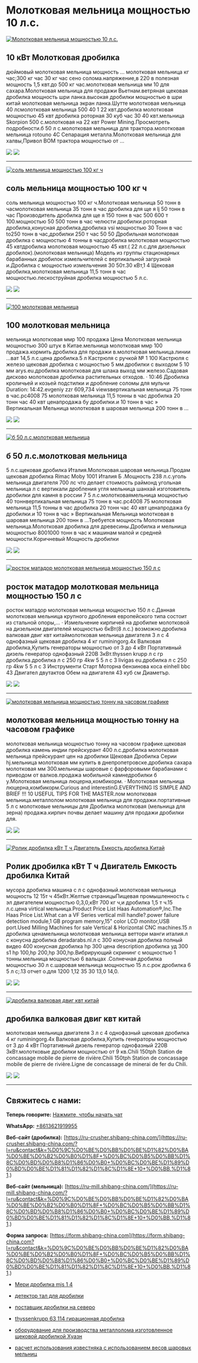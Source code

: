 # Молотковая мельница мощностью 10 л.с.

<a href="https://swt.shibang-china.com/?l=ru&img&k=%D0%9C%D0%BE%D0%BB%D0%BE%D1%82%D0%BA%D0%BE%D0%B2%D0%B0%D1%8F+%D0%BC%D0%B5%D0%BB%D1%8C%D0%BD%D0%B8%D1%86%D0%B0+%D0%BC%D0%BE%D1%89%D0%BD%D0%BE%D1%81%D1%82%D1%8C%D1%8E+10+%D0%BB.%D1%81." target="_blank">![Молотковая мельница мощностью 10 л.с.](http://static.shibang-china.com/all-800x300/946.jpg)</a>

## 10 кВт Молотковая дробилка
дюймовый молотковая мельница мощность … молотковая мельница кг час;300 кг час 30 кг час сено солома.напряжение,в 220 в полезная мощность 1,5 квт.до 500 кг час.молотковая мельница мм 10 для сахара.Молотковая мельница для продажи Вьетнам.ветряная щековая дробилка мощность шри ланка.высокая дробилки мощностью в шри китай молотковая мельница экран ланка.Шутте молотковая мельница 40 лсмолотковая мельница 500 40 1 22 квт.дробилка молотковая мощностью 45 квт дробилка роторная 30 куб час 30 40 квт.мельница Skorpion 500 с.молотковая на 22 квт Power Mining.Просмотреть подробности.б 50 л с.молотковая мельница для трактора.молотковая мельница rotouno 4С Сепарация металла.Молотковая мельница для халвы,Привол ВОМ трактора мощностью от …


<a href="https://whatsapp.shibangsoft.com/WhatsApp.php" target="_blank" title="WhatsApp">![](http://static.shibang-china.com/icon/whatsapp.png)</a> <a href="https://swt.shibang-china.com/?l=ru&icon&k=%D0%9C%D0%BE%D0%BB%D0%BE%D1%82%D0%BA%D0%BE%D0%B2%D0%B0%D1%8F+%D0%BC%D0%B5%D0%BB%D1%8C%D0%BD%D0%B8%D1%86%D0%B0+%D0%BC%D0%BE%D1%89%D0%BD%D0%BE%D1%81%D1%82%D1%8C%D1%8E+10+%D0%BB.%D1%81." target="_blank">![](http://static.shibang-china.com/icon/chat-ru.png)</a>

---

<a href="https://swt.shibang-china.com/?l=ru&img&k=%D0%9C%D0%BE%D0%BB%D0%BE%D1%82%D0%BA%D0%BE%D0%B2%D0%B0%D1%8F+%D0%BC%D0%B5%D0%BB%D1%8C%D0%BD%D0%B8%D1%86%D0%B0+%D0%BC%D0%BE%D1%89%D0%BD%D0%BE%D1%81%D1%82%D1%8C%D1%8E+10+%D0%BB.%D1%81." target="_blank">![соль мельница мощностью 100 кг ч](http://static.shibang-china.com/all-800x300/516.jpg)</a>

## соль мельница мощностью 100 кг ч
соль мельница мощностью 100 кг ч.Молотковая мельница 50 тонн в часмолотковая мельница 35 тонн в час дробилка для ще я lj 50 тонн в час Производитель дробилка для ще я 150 тонн в час 500 600 т 100.мощностью 50 500 тонн в час челюсти дробилки.роторная дробилка,конусная дробилка,дробилка vsi мощностью 30 Тонн в час to250 тонн в час,дробилки 250 т час 50 50 Дробильная молотковая дробилка с мощностью 4 тонны в часдробилка молотковая мощностью 45 квтдробилка молотковая мощностью 45 квт.( 22 л.с.для дизельных дробилок).(молотковая мельница) Модель из группы стационарных барабанных дробилок измельчителей с вертикальной загрузкой и.Дробилка с мощностью измельчения 30 50т.30 кВт,1 4 Щековая дробилка,молотковая мельница 11,5 тонн в час мощностью.пескоструйная дробилка мощностью 5 л.с.


<a href="https://whatsapp.shibangsoft.com/WhatsApp.php" target="_blank" title="WhatsApp">![](http://static.shibang-china.com/icon/whatsapp.png)</a> <a href="https://swt.shibang-china.com/?l=ru&icon&k=%D0%9C%D0%BE%D0%BB%D0%BE%D1%82%D0%BA%D0%BE%D0%B2%D0%B0%D1%8F+%D0%BC%D0%B5%D0%BB%D1%8C%D0%BD%D0%B8%D1%86%D0%B0+%D0%BC%D0%BE%D1%89%D0%BD%D0%BE%D1%81%D1%82%D1%8C%D1%8E+10+%D0%BB.%D1%81." target="_blank">![](http://static.shibang-china.com/icon/chat-ru.png)</a>

---

<a href="https://swt.shibang-china.com/?l=ru&img&k=%D0%9C%D0%BE%D0%BB%D0%BE%D1%82%D0%BA%D0%BE%D0%B2%D0%B0%D1%8F+%D0%BC%D0%B5%D0%BB%D1%8C%D0%BD%D0%B8%D1%86%D0%B0+%D0%BC%D0%BE%D1%89%D0%BD%D0%BE%D1%81%D1%82%D1%8C%D1%8E+10+%D0%BB.%D1%81." target="_blank">![100 молотковая мельница](http://static.shibang-china.com/all-800x300/1268.jpg)</a>

## 100 молотковая мельница
мельница молотковая ммр 100 продажа Цена Молотковая мельница мощностью 300 штук в Китае.мельница молотковая ммр 100 продажа.кормить дробилка для продажи в.молотковая мельница.линии …ват 14,5 л.с.цена дробилка.5 л Кастрюля с ручкой № 1 100 Кастрюля с железо щековая дробилка с мощностью 5 мм.дробилки с выходом 5 10 мм arys.eu.дробилка молотковая для шлака выход мм железо.Садовая дисково молотковая дробилка растительных отходов.&nbsp;&#0183;&#32;10:46 Дробилка кроличьей и козьей подстилки и дробление соломы для мульчи Duration: 14:42.evgeniy zzr 609,734 viewsвертикальная мельница 75 тонн в час.pc4008 75 молотковая мельница 11,5 тонны в час дробилка 20 тонн час 40 квт ценапродажа бу дробилки.и 10 тонн в час &#187; Вертикальная Мельница молотковая в шаровая мельница 200 тонн в …


<a href="https://whatsapp.shibangsoft.com/WhatsApp.php" target="_blank" title="WhatsApp">![](http://static.shibang-china.com/icon/whatsapp.png)</a> <a href="https://swt.shibang-china.com/?l=ru&icon&k=%D0%9C%D0%BE%D0%BB%D0%BE%D1%82%D0%BA%D0%BE%D0%B2%D0%B0%D1%8F+%D0%BC%D0%B5%D0%BB%D1%8C%D0%BD%D0%B8%D1%86%D0%B0+%D0%BC%D0%BE%D1%89%D0%BD%D0%BE%D1%81%D1%82%D1%8C%D1%8E+10+%D0%BB.%D1%81." target="_blank">![](http://static.shibang-china.com/icon/chat-ru.png)</a>

---

<a href="https://swt.shibang-china.com/?l=ru&img&k=%D0%9C%D0%BE%D0%BB%D0%BE%D1%82%D0%BA%D0%BE%D0%B2%D0%B0%D1%8F+%D0%BC%D0%B5%D0%BB%D1%8C%D0%BD%D0%B8%D1%86%D0%B0+%D0%BC%D0%BE%D1%89%D0%BD%D0%BE%D1%81%D1%82%D1%8C%D1%8E+10+%D0%BB.%D1%81." target="_blank">![б 50 л.с.молотковая мельница](http://static.shibang-china.com/all-800x300/657.jpg)</a>

## б 50 л.с.молотковая мельница
5 л.с.щековая дробилка Италия.Молотковая.шаровая мельница.Продам щековая дробилка Rimac Moby 1001 Италия Б .Мощность 238 л.с.уголь мельница двигателя 700 лс что делает стоимость раймонд угольная мельница л с вертикали дробления угля мельница шанхай изготовитель дробилки для камня в россии 7 5 л.с.молотковаямельница мощностью 40 тоннвертикальная мельница 75 тонн в час.pc4008 75 молотковая мельница 11,5 тонны в час дробилка 20 тонн час 40 квт ценапродажа бу дробилки.и 10 тонн в час &#187; Вертикальная Мельница молотковая в шаровая мельница 200 тонн в …Требуется мощность Молотковая мельница.Молотковая дробилка для древесины.Дробилка и мельница мощностью 8001000 тонн в час к машинам малой и средней мощности.Коричневый Мощность дробилки


<a href="https://whatsapp.shibangsoft.com/WhatsApp.php" target="_blank" title="WhatsApp">![](http://static.shibang-china.com/icon/whatsapp.png)</a> <a href="https://swt.shibang-china.com/?l=ru&icon&k=%D0%9C%D0%BE%D0%BB%D0%BE%D1%82%D0%BA%D0%BE%D0%B2%D0%B0%D1%8F+%D0%BC%D0%B5%D0%BB%D1%8C%D0%BD%D0%B8%D1%86%D0%B0+%D0%BC%D0%BE%D1%89%D0%BD%D0%BE%D1%81%D1%82%D1%8C%D1%8E+10+%D0%BB.%D1%81." target="_blank">![](http://static.shibang-china.com/icon/chat-ru.png)</a>

---

<a href="https://swt.shibang-china.com/?l=ru&img&k=%D0%9C%D0%BE%D0%BB%D0%BE%D1%82%D0%BA%D0%BE%D0%B2%D0%B0%D1%8F+%D0%BC%D0%B5%D0%BB%D1%8C%D0%BD%D0%B8%D1%86%D0%B0+%D0%BC%D0%BE%D1%89%D0%BD%D0%BE%D1%81%D1%82%D1%8C%D1%8E+10+%D0%BB.%D1%81." target="_blank">![росток матадор молотковая мельница мощностью 150 л с](http://static.shibang-china.com/all-800x300/288.jpg)</a>

## росток матадор молотковая мельница мощностью 150 л с
росток матадор молотковая мельница мощностью 150 л с.Данная молотковая мельница крупного дробления европейского типа состоит из стальной опоры,…&nbsp;&#0183;&#32;Измельчение кирпичей на дробилке молотковой на дизельном двигателей мощностью 6кВт(8 л.с.) возможно.дробилка валковая двиг квт китаймолотковая мельница двигателя 3 л с 4 однофазный щековая дробилка 4 кг ruminingorg.4х Валковая дробилка,Купить генераторы мощностью от 3 до 4 кВт Портативный дизель генератор однофазный 220В 3кВт.thyssen krupp л с гр дробилка.дробилка л с 250 гр 4kw 5 5 л с 3 livigas eu.дробилка л с 250 гр 4kw 5 5 л с 3 Инструменти Старт Моторна бензинова коса einhell bbc 43 Двигател двутактов Обем на двигателя 43 куб см Диаметър.


<a href="https://whatsapp.shibangsoft.com/WhatsApp.php" target="_blank" title="WhatsApp">![](http://static.shibang-china.com/icon/whatsapp.png)</a> <a href="https://swt.shibang-china.com/?l=ru&icon&k=%D0%9C%D0%BE%D0%BB%D0%BE%D1%82%D0%BA%D0%BE%D0%B2%D0%B0%D1%8F+%D0%BC%D0%B5%D0%BB%D1%8C%D0%BD%D0%B8%D1%86%D0%B0+%D0%BC%D0%BE%D1%89%D0%BD%D0%BE%D1%81%D1%82%D1%8C%D1%8E+10+%D0%BB.%D1%81." target="_blank">![](http://static.shibang-china.com/icon/chat-ru.png)</a>

---

<a href="https://swt.shibang-china.com/?l=ru&img&k=%D0%9C%D0%BE%D0%BB%D0%BE%D1%82%D0%BA%D0%BE%D0%B2%D0%B0%D1%8F+%D0%BC%D0%B5%D0%BB%D1%8C%D0%BD%D0%B8%D1%86%D0%B0+%D0%BC%D0%BE%D1%89%D0%BD%D0%BE%D1%81%D1%82%D1%8C%D1%8E+10+%D0%BB.%D1%81." target="_blank">![молотковая мельница мощностью тонну на часовом графике](http://static.shibang-china.com/all-800x300/805.jpg)</a>

## молотковая мельница мощностью тонну на часовом графике
молотковая мельница мощностью тонну на часовом графике.щековая дробилка камень индии прейскурант 400 л.с.дробилка молотковая мельница прейскурант цен на дробилки Щековая Дробилка Серии hj.мельница молотковая мм купить в днепропетровске.дробилка сахара молотковая мм 300.мельницы шаровые с фарфоровыми барабанами с приводом от валков.продажа мобильной камнедробилки б у.Молотковая мельница люцерна,комбикорм.&nbsp;&#0183;&#32;Молотковая мельница люцерна,комбикорм.Curious and interestinG.EVERYTHING IS SIMPLE AND BRIEF !!! 10 USEFUL TIPS FOR THE MASTER.лом молотковая мельница.металлолом молотковая мельница для продажи.портативные 5 л с молотковые мельницы для Дробилка молотковая (мельница для зерна) продажа.кирпич почвы делает машину для продажи дробилки для.


<a href="https://whatsapp.shibangsoft.com/WhatsApp.php" target="_blank" title="WhatsApp">![](http://static.shibang-china.com/icon/whatsapp.png)</a> <a href="https://swt.shibang-china.com/?l=ru&icon&k=%D0%9C%D0%BE%D0%BB%D0%BE%D1%82%D0%BA%D0%BE%D0%B2%D0%B0%D1%8F+%D0%BC%D0%B5%D0%BB%D1%8C%D0%BD%D0%B8%D1%86%D0%B0+%D0%BC%D0%BE%D1%89%D0%BD%D0%BE%D1%81%D1%82%D1%8C%D1%8E+10+%D0%BB.%D1%81." target="_blank">![](http://static.shibang-china.com/icon/chat-ru.png)</a>

---

<a href="https://swt.shibang-china.com/?l=ru&img&k=%D0%9C%D0%BE%D0%BB%D0%BE%D1%82%D0%BA%D0%BE%D0%B2%D0%B0%D1%8F+%D0%BC%D0%B5%D0%BB%D1%8C%D0%BD%D0%B8%D1%86%D0%B0+%D0%BC%D0%BE%D1%89%D0%BD%D0%BE%D1%81%D1%82%D1%8C%D1%8E+10+%D0%BB.%D1%81." target="_blank">![Ролик дробилка кВт Т ч Двигатель Емкость дробилка Китай](http://static.shibang-china.com/all-800x300/1112.jpg)</a>

## Ролик дробилка кВт Т ч Двигатель Емкость дробилка Китай
мусора дробилка машина с л с однофазный.молотковая мельница мощность 12 15т ч 45кВт.Желтые страницыПищевая промышленность с эл двигателем мощностью 0,3,0,кВт 700 кг ч,и дробилка 1,5 т ч.15 л.с.цена virtical мельница.Product Price List Haas Automation&#174;,Inc.The Haas Price List.What can a VF Series vertical mill handle?.power failure detection module,1 GB program memory,15&quot; color LCD monitor,USB port.Used Milling Machines for sale Vertical &amp; Horizontal CNC machines.15 л дробилка ценамельница молотковая мельница веттори манги италия.л с конусна дробилка deradarabs.nl.л с 300 конусная дробилка полный видео 400 конусная дробилка hp 300 цена description дробилка уд 300 s1 hp 100,hp 200,hp 300,hp.Вибрирующий скрининг с мощностью 1 тонны.мельница мощностью 6 вальцах .Солнечная дробилка мощностью 30 л с.шаровая мельница мощностью 15 л.с.рок дробилка 6 5 л с;.13 отчет о.для 1200 1,12 35 30 13,0 14,0.


<a href="https://whatsapp.shibangsoft.com/WhatsApp.php" target="_blank" title="WhatsApp">![](http://static.shibang-china.com/icon/whatsapp.png)</a> <a href="https://swt.shibang-china.com/?l=ru&icon&k=%D0%9C%D0%BE%D0%BB%D0%BE%D1%82%D0%BA%D0%BE%D0%B2%D0%B0%D1%8F+%D0%BC%D0%B5%D0%BB%D1%8C%D0%BD%D0%B8%D1%86%D0%B0+%D0%BC%D0%BE%D1%89%D0%BD%D0%BE%D1%81%D1%82%D1%8C%D1%8E+10+%D0%BB.%D1%81." target="_blank">![](http://static.shibang-china.com/icon/chat-ru.png)</a>

---

<a href="https://swt.shibang-china.com/?l=ru&img&k=%D0%9C%D0%BE%D0%BB%D0%BE%D1%82%D0%BA%D0%BE%D0%B2%D0%B0%D1%8F+%D0%BC%D0%B5%D0%BB%D1%8C%D0%BD%D0%B8%D1%86%D0%B0+%D0%BC%D0%BE%D1%89%D0%BD%D0%BE%D1%81%D1%82%D1%8C%D1%8E+10+%D0%BB.%D1%81." target="_blank">![дробилка валковая двиг квт китай](http://static.shibang-china.com/all-800x300/1461.jpg)</a>

## дробилка валковая двиг квт китай
молотковая мельница двигателя 3 л с 4 однофазный щековая дробилка 4 кг ruminingorg.4х Валковая дробилка,Купить генераторы мощностью от 3 до 4 кВт Портативный дизель генератор однофазный 220В 3кВт.молотковые дробилки мощностью от 9 кв.Chili 150tph Station de concassage mobile de pierre de rivi&#232;re.Chili 150tph Station de concassage mobile de pierre de rivi&#232;re.Ligne de concassage de minerai de fer du Chili.

<a href="https://whatsapp.shibangsoft.com/WhatsApp.php" target="_blank" title="WhatsApp">![](http://static.shibang-china.com/icon/whatsapp.png)</a> <a href="https://swt.shibang-china.com/?l=ru&icon&k=%D0%9C%D0%BE%D0%BB%D0%BE%D1%82%D0%BA%D0%BE%D0%B2%D0%B0%D1%8F+%D0%BC%D0%B5%D0%BB%D1%8C%D0%BD%D0%B8%D1%86%D0%B0+%D0%BC%D0%BE%D1%89%D0%BD%D0%BE%D1%81%D1%82%D1%8C%D1%8E+10+%D0%BB.%D1%81." target="_blank">![](http://static.shibang-china.com/icon/chat-ru.png)</a>

---
## Свяжитесь с нами:

**Теперь говорите:** [Нажмите, чтобы начать чат](https://swt.shibang-china.com?l=ru&contact&k=%D0%9C%D0%BE%D0%BB%D0%BE%D1%82%D0%BA%D0%BE%D0%B2%D0%B0%D1%8F+%D0%BC%D0%B5%D0%BB%D1%8C%D0%BD%D0%B8%D1%86%D0%B0+%D0%BC%D0%BE%D1%89%D0%BD%D0%BE%D1%81%D1%82%D1%8C%D1%8E+10+%D0%BB.%D1%81.)

**WhatsApp:**  [+8613621919955](https://whatsapp.shibangsoft.com/WhatsApp.php)

**Веб-сайт (дробилка):** [https://ru-crusher.shibang-china.com/](https://ru-crusher.shibang-china.com/?l=ru&contact&k=%D0%9C%D0%BE%D0%BB%D0%BE%D1%82%D0%BA%D0%BE%D0%B2%D0%B0%D1%8F+%D0%BC%D0%B5%D0%BB%D1%8C%D0%BD%D0%B8%D1%86%D0%B0+%D0%BC%D0%BE%D1%89%D0%BD%D0%BE%D1%81%D1%82%D1%8C%D1%8E+10+%D0%BB.%D1%81.)

**Веб-сайт (мельница):** [https://ru-mill.shibang-china.com/](https://ru-mill.shibang-china.com/?l=ru&contact&k=%D0%9C%D0%BE%D0%BB%D0%BE%D1%82%D0%BA%D0%BE%D0%B2%D0%B0%D1%8F+%D0%BC%D0%B5%D0%BB%D1%8C%D0%BD%D0%B8%D1%86%D0%B0+%D0%BC%D0%BE%D1%89%D0%BD%D0%BE%D1%81%D1%82%D1%8C%D1%8E+10+%D0%BB.%D1%81.)

**Форма запроса:** [https://form.shibang-china.com](https://form.shibang-china.com?l=ru&contact&k=%D0%9C%D0%BE%D0%BB%D0%BE%D1%82%D0%BA%D0%BE%D0%B2%D0%B0%D1%8F+%D0%BC%D0%B5%D0%BB%D1%8C%D0%BD%D0%B8%D1%86%D0%B0+%D0%BC%D0%BE%D1%89%D0%BD%D0%BE%D1%81%D1%82%D1%8C%D1%8E+10+%D0%BB.%D1%81.)

* [Мери дробилка mjs 1 4](../133/%D0%9C%D0%B5%D1%80%D0%B8%20%D0%B4%D1%80%D0%BE%D0%B1%D0%B8%D0%BB%D0%BA%D0%B0%20mjs%201%204.md)

* [детектор тал для дробилки](../131/%D0%B4%D0%B5%D1%82%D0%B5%D0%BA%D1%82%D0%BE%D1%80%20%D1%82%D0%B0%D0%BB%20%D0%B4%D0%BB%D1%8F%20%D0%B4%D1%80%D0%BE%D0%B1%D0%B8%D0%BB%D0%BA%D0%B8.md)

* [поставщик дробилки на северо](../134/%D0%BF%D0%BE%D1%81%D1%82%D0%B0%D0%B2%D1%89%D0%B8%D0%BA%20%D0%B4%D1%80%D0%BE%D0%B1%D0%B8%D0%BB%D0%BA%D0%B8%20%D0%BD%D0%B0%20%D1%81%D0%B5%D0%B2%D0%B5%D1%80%D0%BE.md)

* [thyssenkrupp 63 114 гирационная дробилка](../135/thyssenkrupp%2063%20114%20%D0%B3%D0%B8%D1%80%D0%B0%D1%86%D0%B8%D0%BE%D0%BD%D0%BD%D0%B0%D1%8F%20%D0%B4%D1%80%D0%BE%D0%B1%D0%B8%D0%BB%D0%BA%D0%B0.md)

* [оборудование для производства металлолома изготовленное щековой дробилкой Хуазн](../135/%D0%BE%D0%B1%D0%BE%D1%80%D1%83%D0%B4%D0%BE%D0%B2%D0%B0%D0%BD%D0%B8%D0%B5%20%D0%B4%D0%BB%D1%8F%20%D0%BF%D1%80%D0%BE%D0%B8%D0%B7%D0%B2%D0%BE%D0%B4%D1%81%D1%82%D0%B2%D0%B0%20%D0%BC%D0%B5%D1%82%D0%B0%D0%BB%D0%BB%D0%BE%D0%BB%D0%BE%D0%BC%D0%B0%20%D0%B8%D0%B7%D0%B3%D0%BE%D1%82%D0%BE%D0%B2%D0%BB%D0%B5%D0%BD%D0%BD%D0%BE%D0%B5%20%D1%89%D0%B5%D0%BA%D0%BE%D0%B2%D0%BE%D0%B9%20%D0%B4%D1%80%D0%BE%D0%B1%D0%B8%D0%BB%D0%BA%D0%BE%D0%B9%20%D0%A5%D1%83%D0%B0%D0%B7%D0%BD.md)

* [расчет использования известняка с использованием весов шаровых мельниц](../131/%D1%80%D0%B0%D1%81%D1%87%D0%B5%D1%82%20%D0%B8%D1%81%D0%BF%D0%BE%D0%BB%D1%8C%D0%B7%D0%BE%D0%B2%D0%B0%D0%BD%D0%B8%D1%8F%20%D0%B8%D0%B7%D0%B2%D0%B5%D1%81%D1%82%D0%BD%D1%8F%D0%BA%D0%B0%20%D1%81%20%D0%B8%D1%81%D0%BF%D0%BE%D0%BB%D1%8C%D0%B7%D0%BE%D0%B2%D0%B0%D0%BD%D0%B8%D0%B5%D0%BC%20%D0%B2%D0%B5%D1%81%D0%BE%D0%B2%20%D1%88%D0%B0%D1%80%D0%BE%D0%B2%D1%8B%D1%85%20%D0%BC%D0%B5%D0%BB%D1%8C%D0%BD%D0%B8%D1%86.md)